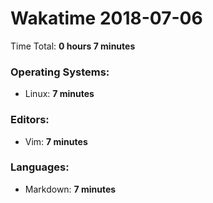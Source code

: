 # Wakatime 2018-07-06

Time Total: **0 hours 7 minutes**

### Operating Systems:
- Linux: **7 minutes** 

### Editors:
- Vim: **7 minutes** 

### Languages:
- Markdown: **7 minutes** 

